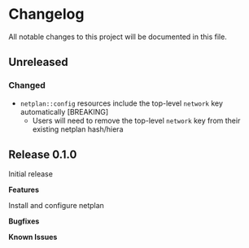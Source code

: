 # Changelog

All notable changes to this project will be documented in this file.

## Unreleased
### Changed
- `netplan::config` resources include the top-level `network` key automatically [BREAKING]
  - Users will need to remove the top-level `network` key from their existing netplan hash/hiera 
## Release 0.1.0

Initial release

**Features**

Install and configure netplan

**Bugfixes**

**Known Issues**
